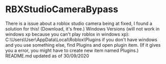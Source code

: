 # RBXStudioCameraBypass
There is a issue about a roblox studio camera being at fixed, I found a solution for this! (Download, it's free.)
Windows Versions (will not work in windows xp because you can't play roblox in windows xp): C:\Users\User\AppData\Local\Roblox\Plugins
if you don't have windows and you use something else, find Plugins and open plugin item. (If it gives you a error, you might have to create new item named Plugins.)
README.md updated as of 30/09/2020
